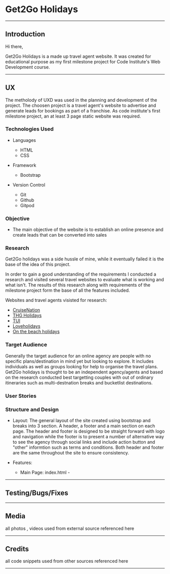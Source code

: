 # Get2Go Holidays
---
## Introduction

Hi there, 

Get2Go Holidays is a made up travel agent website. It was created for educational purpose as my first milestone project for Code Institute's Web Development course.

---

## UX

The metholody of UXD was used in the planning and development of the project. 
The choosen project is a travel agent's website to advertise and generate leads for bookings as part of a franchise. As code institute's first milestone project, an at least 3 page static website was required.

### Technologies Used

* Languages

    * HTML
    * CSS

* Framework

    * Bootstrap

* Version Control

    * Git
    * Github
    * Gitpod

### Objective

* The main objective of the website is to establish an online presence and create leads that can be converted into sales

### Research

Get2Go holidays was a side hussle of mine, while it eventually failed it is the base of the idea of this project. 

In order to gain a good understanding of the requirements I conducted a research and visited several travel websites to evaluate what is working and what isn't. The results of this research along with requirements of the milestone project form the base of all the features included.

Websites and travel agents visisted for research:

* [CruiseNation](https://www.cruisenation.com/)
* [THG Holidays](https://www.thgholidays.co.uk/)
* [TUI](https://www.tui.co.uk/)
* [Loveholidays](https://www.loveholidays.com/)
* [On the beach holidays](https://www.onthebeach.co.uk/)

### Target Audience

Generally the target audience for an online agency are people with no specific plans/destination in mind yet but looking to explore. It includes individuals as well as groups looking for help to organise the travel plans. 
Get2Go holidays is thought to be an independent agency/agents and based on the research conducted best targetting couples with out of ordinary itineraries such as multi-destnation breaks and bucketlist destinations.

### User Stories

### Structure and Design

* Layout: The general layout of the site created using bootstrap and breaks into 3 section. A header, a footer and a main section on each page. The header and footer is designed to be straight forward with logo and navigation while the footer is to present a number of alternative way to see the agency through social links and include action button and "other" informtion such as terms and conditions. Both header and footer are the same throughout the site to ensure consistency.

* Features:
    * Main Page: index.html - 

---

## Testing/Bugs/Fixes

---

## Media

all photos , videos used from external source referenced here

---

## Credits

all code snippets used from other sources referenced here

---


